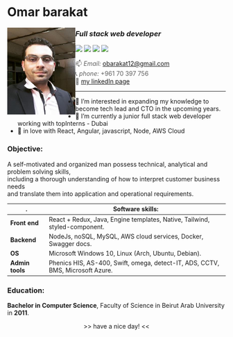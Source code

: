 # **Omar barakat**
<img align="left" src=https://github.com/omarstar/Skills_Tree/blob/cv_MD/faceMe.png> 

### _Full stack web developer_

![](https://img.shields.io/badge/Frontend-React-61dbfb?style=plastic&logo=React&logoColor=white) ![](https://img.shields.io/badge/Backend-NodeJs-important?style=plastic&logo=Node.js&logoColor=white&color=important) ![](https://img.shields.io/badge/Database-MySQL-informational?style=plastic&logo=MySQL&logoColor=white) ![](https://img.shields.io/badge/Database-MongoDB-green?style=plastic&logo=MongoDB&logoColor=white&color=#47A248)


>📫 _Email:_  obarakat12@gmail.com  
📞 _phone:_  +961 70 397 756  
💼 [my linkedIn page](https://lb.linkedin.com/in/omar-barakat-b20287a3)

_________________
 
- 👀 I’m interested in expanding my knowledge to become tech lead and CTO in the upcoming years.
- 🌱 I’m currently a junior full stack web developer working with topInterns - Dubai
- 💞️ in love with React, Angular, javascript, Node, AWS Cloud

### **Objective:**
A self-motivated and organized man possess technical, analytical and problem solving skills,\
including a thorough understanding of how to interpret customer business needs\
and translate them into application and operational requirements.

| . | **Software skills:** |
| --- | --- |
| **Front end** | React + Redux, Java, Engine templates, Native, Tailwind, styled-component.
| **Backend** | NodeJs, noSQL, MySQL, AWS cloud services, Docker, Swagger docs.
| **OS** | Microsoft Windows 10, Linux (Arch, Ubuntu, Debian).
| **Admin tools** | Phenics HIS, AS-400, Swift, omega, detect-IT, ADS, CCTV, BMS, Microsoft Azure.


### **Education:**
**Bachelor in Computer Science**, Faculty of Science in Beirut Arab University in **2011**.

<p align="center"> 
 >> have a nice day! <<
</p>

<!---
Omar Barakat/omarstar is a ✨ special ✨ repository because its `README.md` (this file) appears on your GitHub profile.
You can click the Preview link to take a look at your changes.
--->
